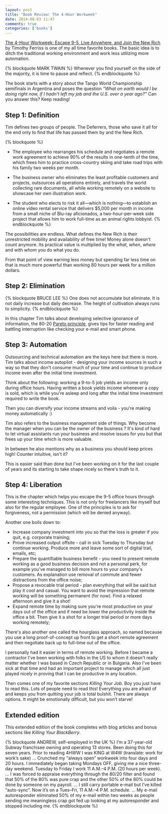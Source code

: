 ```yaml
---
layout: post
title: "Book Review: The 4-Hour Workweek"
date: 2014-08-03 11:47
comments: true
categories: ['books']
---
```


<a href="http://www.amazon.com/gp/product/0307465357/ref=as_li_tl?ie=UTF8&camp=1789&creative=390957&creativeASIN=0307465357&linkCode=as2&tag=atodorovorg-20&linkId=MNAE55VHLT2NVN2Z">The 4-Hour Workweek: Escape 9-5, Live Anywhere, and Join the New Rich</a><img src="http://ir-na.amazon-adsystem.com/e/ir?t=atodorovorg-20&l=as2&o=1&a=0307465357" width="1" height="1" border="0" alt="" style="border:none !important; margin:0px !important;" />
by Timothy Ferriss is one of my all time favorite books.
The basic idea is to ditch the traditional working environment
and work less utilizing more automation.

{% blockquote MARK TWAIN %}
Whenever you find yourself on the side of the majority, it is time to pause and reflect.
{% endblockquote %}

The book starts with a story about the Tango World Championship semifinals in
Argentina and poses the question 
*“What on earth would I be doing right now, if I hadn’t left my job and the U.S. over a year ago?”*
Can you answer this? Keep reading!

Step 1: Definition
------------------

Tim defines two groups of people. The Deferrers, those who save it all for the
end only to find that life has passed them by and the New Rich.

{% blockquote %}
* The employee who rearranges his schedule and negotiates a remote work agreement
  to achieve 90% of the results in one-tenth of the time, which frees him to
  practice cross-country skiing and take road trips with his family two weeks per
  month.

* The business owner who eliminates the least profitable customers and projects,
  outsources all operations entirely, and travels the world collecting rare
  documents, all while working remotely on a website to showcase her own
  illustration work.

* The student who elects to risk it all—which is nothing—to establish an online
  video rental service that delivers $5,000 per month in income from a small niche
  of Blu-ray aficionados, a two-hour-per-week side project that allows him to work
  full-time as an animal rights lobbyist.
{% endblockquote %}

The possibilities are endless. What defines the New Rich is their unrestricted mobility
and availability of free time! Money alone doesn't count anymore. Its practical value is
multiplied by the *what*, *when*, *where* and with *whom* you do what you do.

From that point of view earning less money but spending far less time on that is
much more powerful than working 80 hours per week for a million dollars.

Step 2: Elimination
-------------------

{% blockquote BRUCE LEE %}
One does not accumulate but eliminate.
It is not daily increase but daily decrease.
The height of cultivation always runs to simplicity.
{% endblockquote %}


In this chapter Tim talks about developing selective ignorance of information,
the 80-20 [Pareto principle](https://en.wikipedia.org/wiki/Pareto_principle),
gives tips for faster reading and battling interruption like checking your e-mail
and smart phone.

Step 3: Automation
------------------

Outsourcing and technical automation are the keys here but there is more.
Tim talks about income autopilot - designing your income sources in such a way
so that they don't consume much of your time and continue to produce income
even after the initial time investment.

Think about the following: working a 9-to-5 job yields an income only during
office hours. Having written a book yields income whenever a copy is sold, which
is while you're asleep and long after the initial time investment required to
write the book.

Then you can diversify your income streams and voila - you're making money
automatically :)

Tim also refers to the business management side of things. Why become the
manager when you can be the owner of the business ? It's kind of hard to
let virtual assistants run your business and resolve issues for you but that
frees up your time which is more valuable.

In between he also mentions why as a business you should keep prices high!
Counter intuitive, isn't it? 

This is easier said than done but I've been working on it for the last couple
of years and its starting to take shape nicely so there's truth to it.



Step 4: Liberation
------------------

This is the chapter which helps you escape the 9-5 office hours through some
interesting techniques. This is not only for freelancers like myself but also
for the regular employee. One of the principles is to ask for forgiveness,
not a permission (which will be denied anyway).


Another one boils down to:

* Increase company investment into you so that the loss is greater if you quit,
e.g. corporate training;
* Prove increased output offsite - call in sick Tuesday to Thursday but continue
working. Produce more and leave some sort of digital trail, emails, etc;
* Prepare the quantifiable business benefit - you need to present remote working
as a good business decision and not a personal perk, for example you've managed to
bill more hours to your company's customers. As explanation use removal of commute
and fewer distractions from the office noise;
* Propose a revocable trial period - plan everything that will be said but play it
cool and casual. You want to avoid the impression that remote working will be something
permanent (for now). Find a relaxed afternoon and give it a shot!
* Expand remote time by making sure you're most productive on your days out of the
office and if need be lower the productivity inside the office a bit. Then give it
a shot for a longer trial period or more days working remotely;


There's also another one called the hourglass approach, so named because you use a
long proof-of-concept up front to get a short remote agreement and then negotiate
back up to full-time out of the office.

I personally had it easier in terms of remote working. Before I became a contractor
I've been working with folks in the US to whom it doesn't really matter whether I was
based in Czech Republic or in Bulgaria. Also I've been sick at that time and had an
important project to manage which all just played nicely in proving that I
can be productive in any location.



Then comes one of my favorite sections *Killing Your Job*. Boy you just have to read
this. Lots of people need to read this! Everything you are afraid of and keeps you from
quitting your job is total bulshit. There are always options. It might be emotionally
difficult, but you won’t starve!


Extended edition
-----------------

This extended edition of the book completes with blog articles and bonus sections
like *Killing Your BlackBerry*.

{% blockquote ANDREW, self-employed in the UK %}
I’m a 37-year-old Subway franchisee owning and operating 13 stores. 
Been doing this for seven years. Prior to reading 4HWW I was KING at W4W
(translate: work for work’s sake)
...
Crunched my “always open” workweek into four days and 20 hours. I immediately
began taking Mondays OFF, giving me a nice three-day weekend.
Tuesday to Friday I work 11 A.M.–4 P.M. (20 hours per week).
...
I was forced to appraise everything through the 80/20 filter and found that
50% of the 80% was pure crap and the other 50% of the 80% could be done by someone
on my payroll.
...
I still carry portable e-mail but I’ve killed “auto-sync”.
Now it’s on a Tues–Fri, 11 A.M.–4 P.M. schedule.
...
My e-mail autoresponder eliminated 50% of my e-mail within two weeks as people sending
me meaningless crap got fed up looking at my autoresponder and stopped including me.
{% endblockquote %}







